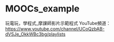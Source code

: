 # MOOCs_example
玩電玩，學程式_摩課師影片示範程式
YouTube頻道：https://www.youtube.com/channel/UCoQzbAB-dVSJe_OkkWBc3bg/playlists
